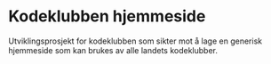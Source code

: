 # Kodeklubben hjemmeside

Utviklingsprosjekt for kodeklubben som sikter mot å lage en generisk hjemmeside som kan brukes av alle landets kodeklubber.
